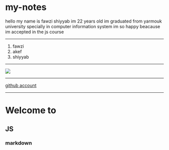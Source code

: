 # my-notes

hello my name is fawzi shiyyab im 22 years old im graduated from yarmouk university specially in computer information system
im so happy beacause im accepted in the js course

---

1. fawzi
2. akef
3. shiyyab

---

![](https://encrypted-tbn0.gstatic.com/images?q=tbn:ANd9GcQJ9NTZ54F89__QjOndXZxZpVG4b76o2wkSng&usqp=CAU)

---


[github account](https://github.com/fawzi-shiyyab19)


---




# Welcome to

## JS 


### markdown


